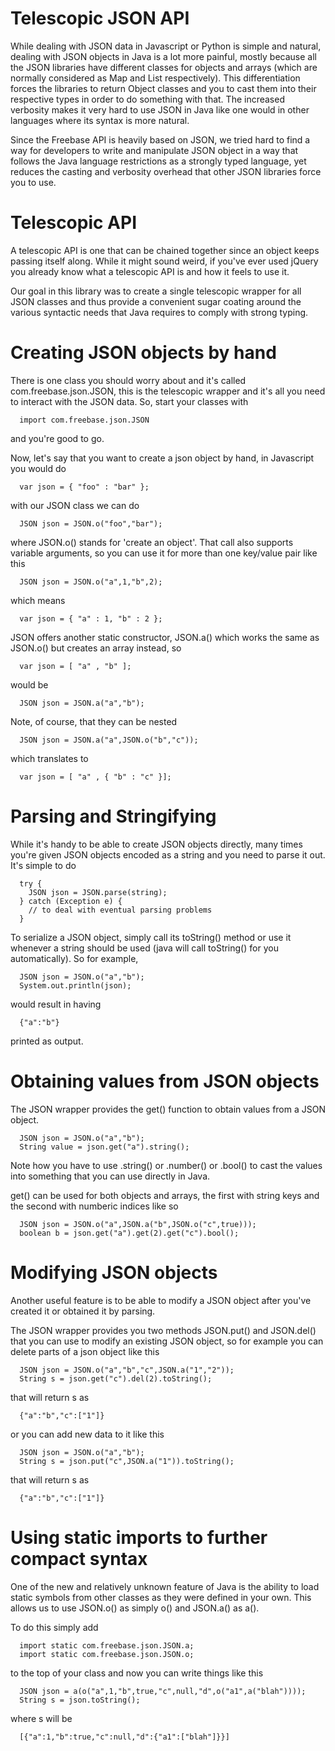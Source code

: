# Telescopic JSON API #

While dealing with JSON data in Javascript or Python is simple and natural, dealing with JSON objects in Java is a lot more painful, mostly because all the JSON libraries have different classes for objects and arrays (which are normally considered as Map and List respectively). This differentiation forces the libraries to return Object classes and you to cast them into their respective types in order to do something with that. The increased verbosity makes it very hard to use JSON in Java like one would in other languages where its syntax is more natural.

Since the Freebase API is heavily based on JSON, we tried hard to find a way for developers to write and manipulate JSON object in a way that follows the Java language restrictions as a strongly typed language, yet reduces the casting and verbosity overhead that other JSON libraries force you to use.

# Telescopic API #

A telescopic API is one that can be chained together since an object keeps passing itself along. While it might sound weird, if you've ever used jQuery you already know what a telescopic API is and how it feels to use it.

Our goal in this library was to create a single telescopic wrapper for all JSON classes and thus provide a convenient sugar coating around the various syntactic needs that Java requires to comply with strong typing.

# Creating JSON objects by hand #

There is one class you should worry about and it's called com.freebase.json.JSON, this is the telescopic wrapper and it's all you need to interact with the JSON data. So, start your classes with

```
  import com.freebase.json.JSON 
```

and you're good to go.

Now, let's say that you want to create a json object by hand, in Javascript you would do

```
  var json = { "foo" : "bar" }; 
```

with our JSON class we can do

```
  JSON json = JSON.o("foo","bar"); 
```

where JSON.o() stands for 'create an object'. That call also supports variable arguments, so you can use it for more than one key/value pair like this

```
  JSON json = JSON.o("a",1,"b",2); 
```

which means

```
  var json = { "a" : 1, "b" : 2 }; 
```

JSON offers another static constructor, JSON.a() which works the same as JSON.o() but creates an array instead, so

```
  var json = [ "a" , "b" ]; 
```

would be

```
  JSON json = JSON.a("a","b"); 
```

Note, of course, that they can be nested

```
  JSON json = JSON.a("a",JSON.o("b","c")); 
```

which translates to

```
  var json = [ "a" , { "b" : "c" }]; 
```

# Parsing and Stringifying #

While it's handy to be able to create JSON objects directly, many times you're given JSON objects encoded as a string and you need to parse it out. It's simple to do

```
  try {
    JSON json = JSON.parse(string);
  } catch (Exception e) {
    // to deal with eventual parsing problems
  }
```

To serialize a JSON object, simply call its toString() method or use it whenever a string should be used (java will call toString() for you automatically). So for example,

```
  JSON json = JSON.o("a","b");
  System.out.println(json); 
```

would result in having

```
  {"a":"b"} 
```

printed as output.

# Obtaining values from JSON objects #

The JSON wrapper provides the get() function to obtain values from a JSON object.

```
  JSON json = JSON.o("a","b");
  String value = json.get("a").string(); 
```

Note how you have to use .string() or .number() or .bool() to cast the values into something that you can use directly in Java.

get() can be used for both objects and arrays, the first with string keys and the second with numberic indices like so

```
  JSON json = JSON.o("a",JSON.a("b",JSON.o("c",true)));
  boolean b = json.get("a").get(2).get("c").bool(); 
```

# Modifying JSON objects #

Another useful feature is to be able to modify a JSON object after you've created it or obtained it by parsing.

The JSON wrapper provides you two methods JSON.put() and JSON.del() that you can use to modify an existing JSON object, so for example you can delete parts of a json object like this

```
  JSON json = JSON.o("a","b","c",JSON.a("1","2"));
  String s = json.get("c").del(2).toString(); 
```

that will return s as

```
  {"a":"b","c":["1"]}
```

or you can add new data to it like this

```
  JSON json = JSON.o("a","b");
  String s = json.put("c",JSON.a("1")).toString(); 
```

that will return s as

```
  {"a":"b","c":["1"]}
```

# Using static imports to further compact syntax #

One of the new and relatively unknown feature of Java is the ability to load static symbols from other classes as they were defined in your own. This allows us to use JSON.o() as simply o() and JSON.a() as a().

To do this simply add

```
  import static com.freebase.json.JSON.a;
  import static com.freebase.json.JSON.o; 
```

to the top of your class and now you can write things like this

```
  JSON json = a(o("a",1,"b",true,"c",null,"d",o("a1",a("blah"))));
  String s = json.toString(); 
```

where s will be

```
  [{"a":1,"b":true,"c":null,"d":{"a1":["blah"]}}] 
```